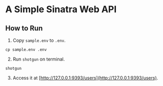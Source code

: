# A Simple Sinatra Web API

## How to Run
1. Copy `sample.env` to `.env`.
```
cp sample.env .env
```

2. Run `shotgun` on terminal.
```
shotgun
```

3. Access it at [http://127.0.0.1:9393/users](http://127.0.0.1:9393/users).
